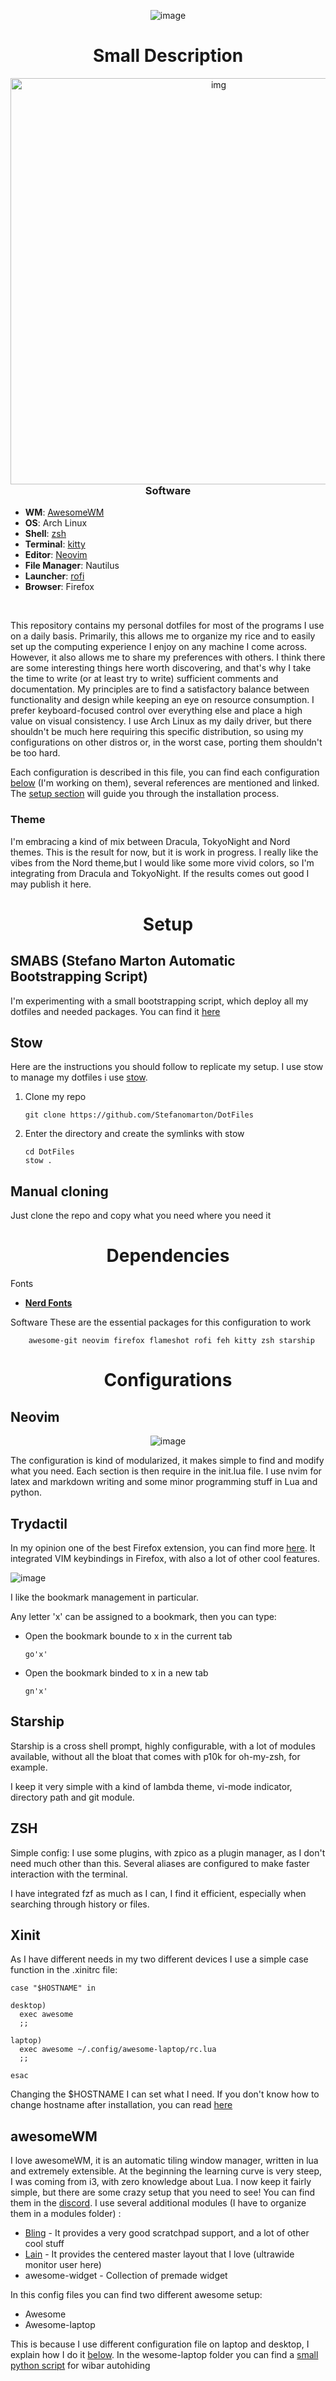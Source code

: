<div align=center>

![image](https://user-images.githubusercontent.com/80684231/192342745-7266665d-362b-42e4-acee-6ae3c7c6a633.png)
</div>

<div align=center>

# Small Description

<img src= "https://user-images.githubusercontent.com/80684231/193136221-4acd6235-7221-4978-9871-4774c3e7535e.png" alt="img" align="right" width="650px">

### Software

</div>

+ **WM**: [AwesomeWM](https://github.com/awesomeWM/awesome/)
+ **OS**: Arch Linux
+ **Shell**: [zsh](https://wiki.archlinux.org/index.php/Zsh)
+ **Terminal**: [kitty](https://github.com/kovidgoyal/kitty/)
+ **Editor**: [Neovim](https://github.com/neovim/neovim/)
+ **File Manager**: Nautilus
+ **Launcher**: [rofi](https://github.com/davatorium/rofi/)
+ **Browser**: Firefox
<br>

This repository contains my personal dotfiles for most of the programs I use on a daily basis. Primarily, this allows me to organize my rice and to easily set up the computing experience I enjoy on any machine I come across. However, it also allows me to share my preferences with others. I think there are some interesting things here worth discovering, and that's why I take the time to write (or at least try to write) sufficient comments and documentation.
My principles are to find a satisfactory balance between functionality and design while keeping an eye on resource consumption. I prefer keyboard-focused control over everything else and place a high value on visual consistency. I use Arch Linux as my daily driver, but there shouldn't be much here requiring this specific distribution, so using my configurations on other distros or, in the worst case, porting them shouldn't be too hard.

Each configuration is described in this file, you can find each configuration [below](#Configurations) (I'm working on them), several references are mentioned and linked. The [setup section](#setup) will guide you through the installation process.

### Theme

I'm embracing a kind of mix between Dracula, TokyoNight and Nord themes. This is the result for now, but it is work in progress.
I really like the vibes from the Nord theme,but I would like some more vivid colors, so I'm integrating from Dracula and TokyoNight. If the results comes out good I may publish it here.

<div align=center>

# Setup

</div>

## SMABS (Stefano Marton Automatic Bootstrapping Script)

I'm experimenting with a small bootstrapping script, which deploy all my dotfiles and needed packages.
You can find it [here](https://github.com/Stefanomarton/SMABS)

## Stow

Here are the instructions you should follow to replicate my setup.
I use stow to manage my dotfiles i use [stow](https://www.gnu.org/software/stow/).

1. Clone my repo

       git clone https://github.com/Stefanomarton/DotFiles

2. Enter the directory and create the symlinks with stow

       cd DotFiles 
       stow .

## Manual cloning

Just clone the repo and copy what you need where you need it

<div align=center>

# Dependencies

</div>

Fonts

+ [**Nerd Fonts**](https://www.nerdfonts.com/font-downloads)

Software
These are the essential packages for this configuration to work

        awesome-git neovim firefox flameshot rofi feh kitty zsh starship

<div align=center>

# Configurations

</div>

## Neovim

<div align=center>
  
![image](https://user-images.githubusercontent.com/80684231/192338331-b0bd3b3b-d508-419c-b350-98a1204bdf30.png)
  
</div>

The configuration is kind of modularized, it makes simple to find and modify what you need. Each section is then require in the init.lua file.
I use nvim for latex and markdown writing and some minor programming stuff in Lua and python.

## Trydactil

In my opinion one of the best Firefox extension, you can find more [here](https://github.com/tridactyl/tridactyl).
It integrated VIM keybindings in Firefox, with also a lot of other cool features.

![image](https://user-images.githubusercontent.com/80684231/192339889-6cb1f369-26da-4064-8d56-69285543b995.png)

I like the bookmark management in particular.

Any letter 'x' can be assigned to a bookmark, then you can type:

+ Open the bookmark bounde to x in the current tab

      go'x'

+ Open the bookmark binded to x in a new tab

      gn'x' 

## Starship

Starship is a cross shell prompt, highly configurable, with a lot of modules available, without all the bloat that comes with p10k for oh-my-zsh, for example.

I keep it very simple with a kind of lambda theme, vi-mode indicator, directory path and git module.

## ZSH

Simple config: I use some plugins, with zpico as a plugin manager, as I don't need much other than this.
Several aliases are configured to make faster interaction with the terminal.

I have integrated fzf as much as I can, I find it efficient, especially when searching through history or files.

## Xinit

As I have different needs in my two different devices I use a simple case function in the .xinitrc file:

    case "$HOSTNAME" in 

    desktop)
      exec awesome
      ;;

    laptop)
      exec awesome ~/.config/awesome-laptop/rc.lua
      ;;

    esac

Changing the $HOSTNAME I can set what I need.
If you don't know how to change hostname after installation, you can read [here](https://wiki.archlinux.org/title/Network_configuration#Set_the_hostname)

## awesomeWM

I love awesomeWM, it is an automatic tiling window manager, written in lua and extremely extensible. At the beginning the learning curve is very steep, I was coming from i3, with zero knowledge about Lua. I now keep it fairly simple, but there are some crazy setup that you need to see! You can find them in the [discord](https://discord.com/invite/BPat4F87dg).
I use several additional modules (I have to organize them in a modules folder) :

+ [Bling](https://blingcorp.github.io/bling/#/README) - It provides a very good scratchpad support, and a lot of other cool stuff
+ [Lain](https://blingcorp.github.io/bling/#/README) - It provides the centered master layout that I love (ultrawide monitor user here)
+ awesome-widget - Collection of premade widget

In this config files you can find two different awesome setup:

+ Awesome
+ Awesome-laptop

This is because I use different configuration file on laptop and desktop, I explain how I do it [below](https://github.com/Stefanomarton/DotFiles/edit/master/README.md#xinit).
In the wesome-laptop folder you can find a [small python script](https://github.com/grandchild/autohidewibox) for wibar autohiding
